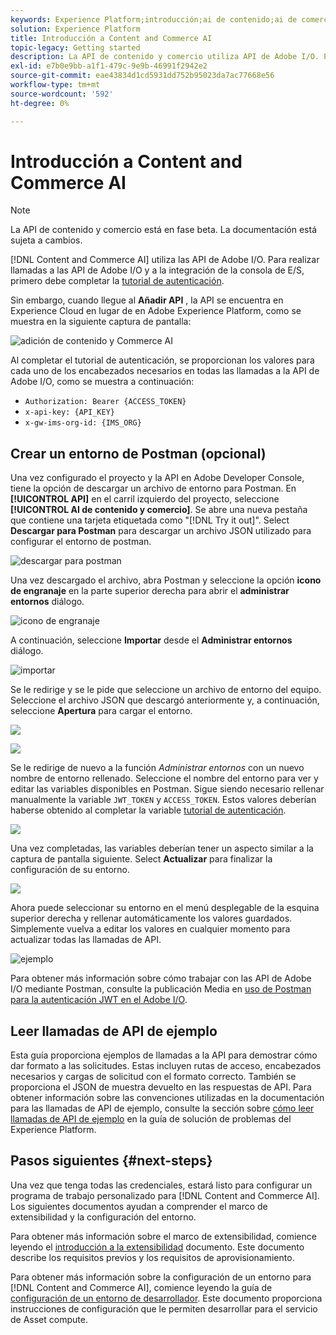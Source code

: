 ```yaml
---
keywords: Experience Platform;introducción;ai de contenido;ai de comercio;ai de contenido y comercio
solution: Experience Platform
title: Introducción a Content and Commerce AI
topic-legacy: Getting started
description: La API de contenido y comercio utiliza API de Adobe I/O. Para realizar llamadas a las API de Adobe I/O y a la integración de la consola de E/S, primero debe completar el tutorial de autenticación.
exl-id: e7b0e9bb-a1f1-479c-9e9b-46991f2942e2
source-git-commit: eae43834d1cd5931dd752b95023da7ac77668e56
workflow-type: tm+mt
source-wordcount: '592'
ht-degree: 0%

---
```


# Introducción a Content and Commerce AI

>[!NOTE]
>
>La API de contenido y comercio está en fase beta. La documentación está sujeta a cambios.

[!DNL Content and Commerce AI] utiliza las API de Adobe I/O. Para realizar llamadas a las API de Adobe I/O y a la integración de la consola de E/S, primero debe completar la [tutorial de autenticación](https://www.adobe.com/go/platform-api-authentication-en).

Sin embargo, cuando llegue al **Añadir API** , la API se encuentra en Experience Cloud en lugar de en Adobe Experience Platform, como se muestra en la siguiente captura de pantalla:

![adición de contenido y Commerce AI](./images/add-api.png)

Al completar el tutorial de autenticación, se proporcionan los valores para cada uno de los encabezados necesarios en todas las llamadas a la API de Adobe I/O, como se muestra a continuación:

- `Authorization: Bearer {ACCESS_TOKEN}`
- `x-api-key: {API_KEY}`
- `x-gw-ims-org-id: {IMS_ORG}`

## Crear un entorno de Postman (opcional)

Una vez configurado el proyecto y la API en Adobe Developer Console, tiene la opción de descargar un archivo de entorno para Postman. En **[!UICONTROL API]** en el carril izquierdo del proyecto, seleccione **[!UICONTROL AI de contenido y comercio]**. Se abre una nueva pestaña que contiene una tarjeta etiquetada como &quot;[!DNL Try it out]&quot;. Select **Descargar para Postman** para descargar un archivo JSON utilizado para configurar el entorno de postman.

![descargar para postman](./images/add-to-postman.png)

Una vez descargado el archivo, abra Postman y seleccione la opción **icono de engranaje** en la parte superior derecha para abrir el **administrar entornos** diálogo.

![icono de engranaje](./images/select-gear-icon.png)

A continuación, seleccione **Importar** desde el **Administrar entornos** diálogo.

![importar](./images/import.png)

Se le redirige y se le pide que seleccione un archivo de entorno del equipo. Seleccione el archivo JSON que descargó anteriormente y, a continuación, seleccione **Apertura** para cargar el entorno.

![](./images/choose-your-file.png)

![](./images/click-open.png)

Se le redirige de nuevo a la función *Administrar entornos* con un nuevo nombre de entorno rellenado. Seleccione el nombre del entorno para ver y editar las variables disponibles en Postman. Sigue siendo necesario rellenar manualmente la variable `JWT_TOKEN` y `ACCESS_TOKEN`. Estos valores deberían haberse obtenido al completar la variable [tutorial de autenticación](https://www.adobe.com/go/platform-api-authentication-en).

![](./images/re-direct.png)

Una vez completadas, las variables deberían tener un aspecto similar a la captura de pantalla siguiente. Select **Actualizar** para finalizar la configuración de su entorno.

![](./images/final-environment.png)

Ahora puede seleccionar su entorno en el menú desplegable de la esquina superior derecha y rellenar automáticamente los valores guardados. Simplemente vuelva a editar los valores en cualquier momento para actualizar todas las llamadas de API.

![ejemplo](./images/select-environment.png)

Para obtener más información sobre cómo trabajar con las API de Adobe I/O mediante Postman, consulte la publicación Media en [uso de Postman para la autenticación JWT en el Adobe I/O](https://medium.com/adobetech/using-postman-for-jwt-authentication-on-adobe-i-o-7573428ffe7f).

## Leer llamadas de API de ejemplo

Esta guía proporciona ejemplos de llamadas a la API para demostrar cómo dar formato a las solicitudes. Estas incluyen rutas de acceso, encabezados necesarios y cargas de solicitud con el formato correcto. También se proporciona el JSON de muestra devuelto en las respuestas de API. Para obtener información sobre las convenciones utilizadas en la documentación para las llamadas de API de ejemplo, consulte la sección sobre [cómo leer llamadas de API de ejemplo](../../landing/troubleshooting.md) en la guía de solución de problemas del Experience Platform.

## Pasos siguientes {#next-steps}

Una vez que tenga todas las credenciales, estará listo para configurar un programa de trabajo personalizado para [!DNL Content and Commerce AI]. Los siguientes documentos ayudan a comprender el marco de extensibilidad y la configuración del entorno.

Para obtener más información sobre el marco de extensibilidad, comience leyendo el [introducción a la extensibilidad](https://experienceleague.adobe.com/docs/asset-compute/using/extend/understand-extensibility.html) documento. Este documento describe los requisitos previos y los requisitos de aprovisionamiento.

Para obtener más información sobre la configuración de un entorno para [!DNL Content and Commerce AI], comience leyendo la guía de [configuración de un entorno de desarrollador](https://experienceleague.adobe.com/docs/asset-compute/using/extend/setup-environment.html). Este documento proporciona instrucciones de configuración que le permiten desarrollar para el servicio de Asset compute.
